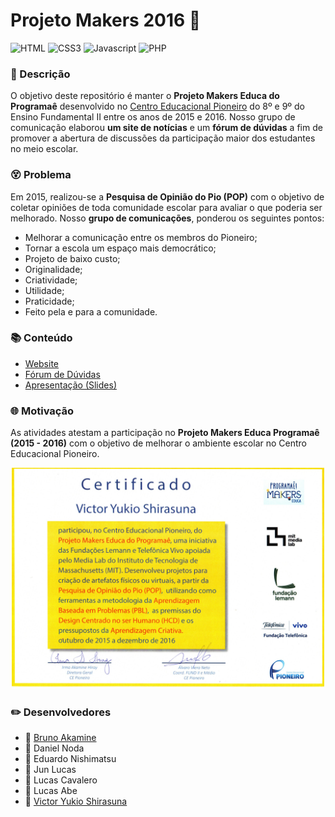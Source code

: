 # Projeto Makers 2016 🔨

![HTML](https://img.shields.io/badge/HTML5-E34F26?style=for-the-badge&logo=html5&logoColor=white) ![CSS3](https://img.shields.io/badge/CSS3-1572B6?style=for-the-badge&logo=css3&logoColor=white) ![Javascript](https://img.shields.io/badge/JavaScript-323330?style=for-the-badge&logo=javascript&logoColor=F7DF1E) ![PHP](https://img.shields.io/badge/PHP-777BB4?style=for-the-badge&logo=php&logoColor=white) 

### 📃 Descrição

O objetivo deste repositório é manter o **Projeto Makers Educa do Programaê** desenvolvido no [Centro Educacional Pioneiro](https://pioneiro.com.br/) do 8º e 9º do Ensino Fundamental II entre os anos de 2015 e 2016. Nosso grupo de comunicação elaborou **um site de notícias** e um **fórum de dúvidas** a fim de promover a abertura de discussões da participação maior dos estudantes no meio escolar.

### 😵 Problema

Em 2015, realizou-se a **Pesquisa de Opinião do Pio (POP)** com o objetivo de coletar opiniões de toda comunidade escolar para avaliar o que poderia ser melhorado. Nosso **grupo de comunicações**, ponderou os seguintes pontos:

* Melhorar a comunicação entre os membros do Pioneiro;
* Tornar a escola um espaço mais democrático;
* Projeto de baixo custo;
* Originalidade;
* Criatividade;
* Utilidade;
* Praticidade;
* Feito pela e para a comunidade.

### 📚 Conteúdo

- [Website](https://pio-projeto-makers.herokuapp.com/)
- [Fórum de Dúvidas](https://cepio.directorioforuns.com/)
- [Apresentação (Slides)](https://docs.google.com/presentation/d/1ve_2BuRfUsMjVf8zXlDJtoIxQg5maKxuKWjq02FrNxw/edit?usp=sharing)

### 🌐 Motivação

As atividades atestam a participação no **Projeto Makers Educa Programaê (2015 - 2016)** com o objetivo de melhorar o ambiente escolar no Centro Educacional Pioneiro.

<p align="center"><img src="images\certificado_projeto_makers.jpg" width="500"></p>

### ✏️ Desenvolvedores

- 👦 [Bruno Akamine](https://www.linkedin.com/in/bruno-akamine-288b0a208/)
- 👦 Daniel Noda
- 👦 Eduardo Nishimatsu
- 👦 Jun Lucas
- 👦 Lucas Cavalero
- 👦 Lucas Abe
- 👦 [Victor Yukio Shirasuna](https://www.linkedin.com/in/victorshirasuna/)
